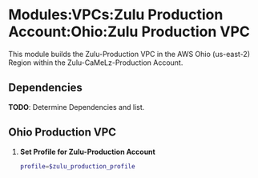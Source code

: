# Modules:VPCs:Zulu Production Account:Ohio:Zulu Production VPC

This module builds the Zulu-Production VPC in the AWS Ohio (us-east-2) Region within the Zulu-CaMeLz-Production Account.

## Dependencies

**TODO**: Determine Dependencies and list.

## Ohio Production VPC

1. **Set Profile for Zulu-Production Account**

    ```bash
    profile=$zulu_production_profile
    ```
